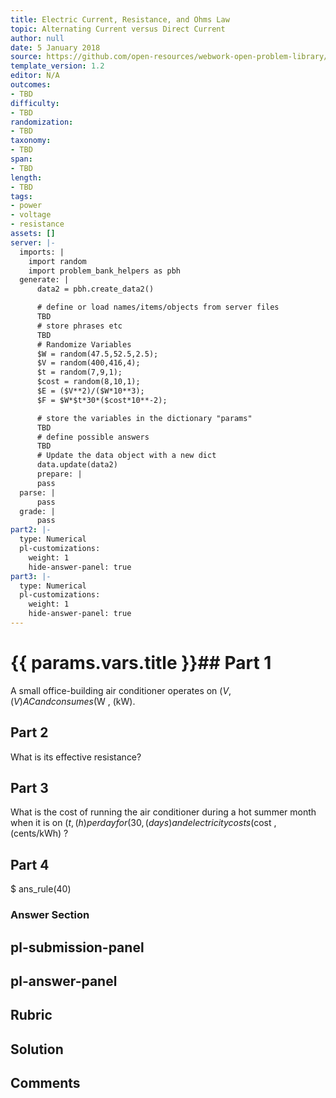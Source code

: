 ```yaml
---
title: Electric Current, Resistance, and Ohms Law
topic: Alternating Current versus Direct Current
author: null
date: 5 January 2018
source: https://github.com/open-resources/webwork-open-problem-library/tree/master/Contrib/BrockPhysics/College_Physics_Urone/20.Electric_Current/20-05.Alternating_Current_versus_Direct_Current/NU_U17_20_05_007.pg
template_version: 1.2
editor: N/A
outcomes:
- TBD
difficulty:
- TBD
randomization:
- TBD
taxonomy:
- TBD
span:
- TBD
length:
- TBD
tags:
- power
- voltage
- resistance
assets: []
server: |-
  imports: |
    import random
    import problem_bank_helpers as pbh
  generate: |
      data2 = pbh.create_data2()

      # define or load names/items/objects from server files
      TBD
      # store phrases etc
      TBD
      # Randomize Variables
      $W = random(47.5,52.5,2.5);
      $V = random(400,416,4);
      $t = random(7,9,1);
      $cost = random(8,10,1);
      $E = ($V**2)/($W*10**3);
      $F = $W*$t*30*($cost*10**-2);

      # store the variables in the dictionary "params"
      TBD
      # define possible answers
      TBD
      # Update the data object with a new dict
      data.update(data2)
      prepare: |
      pass
  parse: |
      pass
  grade: |
      pass
part2: |-
  type: Numerical
  pl-customizations:
    weight: 1
    hide-answer-panel: true
part3: |-
  type: Numerical
  pl-customizations:
    weight: 1
    hide-answer-panel: true
---
```


# {{ params.vars.title }}## Part 1 
A small office-building air conditioner operates on ($V , (V) AC and consumes ($W , (kW). 
## Part 2 
What is its effective resistance? 
## Part 3 
What is the cost of running the air conditioner during a hot summer month when it is on ($t , (h) per day for (30 , (days) and electricity costs ($cost , (cents/kWh) ? 
## Part 4 
$ ans_rule(40) 


### Answer Section 


## pl-submission-panel 


## pl-answer-panel 


## Rubric 


## Solution 


## Comments 


